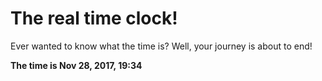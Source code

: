 # The real time clock!

Ever wanted to know what the time is? Well, your journey is about to end!

**The time is Nov 28, 2017, 19:34**